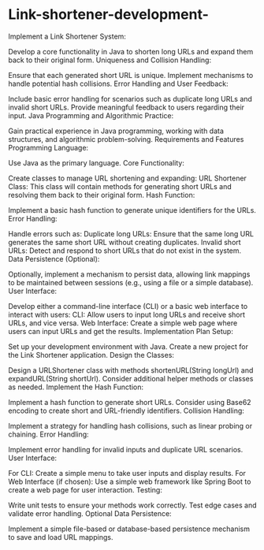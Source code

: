 # Link-shortener-development-
Implement a Link Shortener System:

Develop a core functionality in Java to shorten long URLs and expand them back to their original form.
Uniqueness and Collision Handling:

Ensure that each generated short URL is unique.
Implement mechanisms to handle potential hash collisions.
Error Handling and User Feedback:

Include basic error handling for scenarios such as duplicate long URLs and invalid short URLs.
Provide meaningful feedback to users regarding their input.
Java Programming and Algorithmic Practice:

Gain practical experience in Java programming, working with data structures, and algorithmic problem-solving.
Requirements and Features
Programming Language:

Use Java as the primary language.
Core Functionality:

Create classes to manage URL shortening and expanding:
URL Shortener Class: This class will contain methods for generating short URLs and resolving them back to their original form.
Hash Function:

Implement a basic hash function to generate unique identifiers for the URLs.
Error Handling:

Handle errors such as:
Duplicate long URLs: Ensure that the same long URL generates the same short URL without creating duplicates.
Invalid short URLs: Detect and respond to short URLs that do not exist in the system.
Data Persistence (Optional):

Optionally, implement a mechanism to persist data, allowing link mappings to be maintained between sessions (e.g., using a file or a simple database).
User Interface:

Develop either a command-line interface (CLI) or a basic web interface to interact with users:
CLI: Allow users to input long URLs and receive short URLs, and vice versa.
Web Interface: Create a simple web page where users can input URLs and get the results.
Implementation Plan
Setup:

Set up your development environment with Java.
Create a new project for the Link Shortener application.
Design the Classes:

Design a URLShortener class with methods shortenURL(String longUrl) and expandURL(String shortUrl).
Consider additional helper methods or classes as needed.
Implement the Hash Function:

Implement a hash function to generate short URLs. Consider using Base62 encoding to create short and URL-friendly identifiers.
Collision Handling:

Implement a strategy for handling hash collisions, such as linear probing or chaining.
Error Handling:

Implement error handling for invalid inputs and duplicate URL scenarios.
User Interface:

For CLI:
Create a simple menu to take user inputs and display results.
For Web Interface (if chosen):
Use a simple web framework like Spring Boot to create a web page for user interaction.
Testing:

Write unit tests to ensure your methods work correctly.
Test edge cases and validate error handling.
Optional Data Persistence:

Implement a simple file-based or database-based persistence mechanism to save and load URL mappings.
